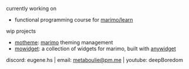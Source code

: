 currently working on
- functional programming course for [marimo/learn](https://github.com/marimo-team/learn/tree/main/functional_programming)

wip projects
- [motheme](https://github.com/metaboulie/marimo-themes): [marimo](https://github.com/marimo-team/marimo) theming management
- [mowidget](https://github.com/metaboulie/marimo-widgets): a collection of widgets for marimo, built with [anywidget](https://github.com/manzt/anywidget)

discord: eugene.hs | email: metaboulie@pm.me | youtube: deepBoredom

